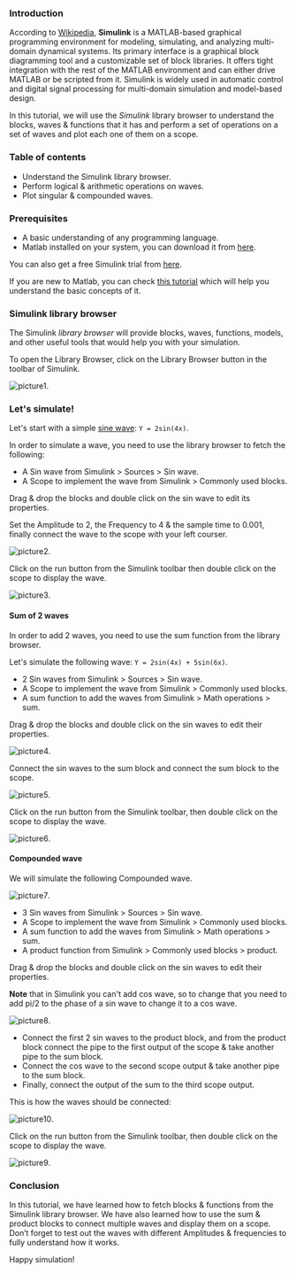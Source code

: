 ### Introduction
According to [Wikipedia](https://en.wikipedia.org/wiki/Simulink), **Simulink** is a MATLAB-based graphical programming environment for modeling, simulating, and analyzing multi-domain dynamical systems. Its primary interface is a graphical block diagramming tool and a customizable set of block libraries. It offers tight integration with the rest of the MATLAB environment and can either drive MATLAB or be scripted from it. Simulink is widely used in automatic control and digital signal processing for multi-domain simulation and model-based design.

In this tutorial, we will use the *Simulink* library browser to understand the blocks, waves & functions that it has and perform a set of operations on a set of waves and plot each one of them on a scope.

### Table of contents
- Understand the Simulink library browser.
- Perform logical & arithmetic operations on waves.
- Plot singular & compounded waves.


### Prerequisites
- A basic understanding of any programming language.
- Matlab installed on your system, you can download it from [here](https://www.mathworks.com/downloads/).

You can also get a free Simulink trial from [here](https://www.mathworks.com/campaigns/products/trials.html?prodcode=SL&s_tid=SL_B_pers_exclgetters_trial_2).

If you are new to Matlab, you can check [this tutorial](https://www.section.io/engineering-education/getting-started-with-matlab/) which will help you understand the basic concepts of it.

### Simulink library browser
The Simulink *library browser* will provide blocks, waves, functions, models, and other useful tools that would help you with your simulation.

To open the Library Browser, click on the Library Browser button in the toolbar of Simulink.

![picture1](/engineering-education/understanding-simulink-using-matlab/picture1.png).

### Let's simulate!
Let's start with a simple [sine wave](https://en.wikipedia.org/wiki/Sine_wave): `Y = 2sin(4x)`.

In order to simulate a wave, you need to use the library browser to fetch the following:

- A Sin wave from Simulink > Sources > Sin wave.
- A Scope to implement the wave from Simulink > Commonly used blocks.

Drag & drop the blocks and double click on the sin wave to edit its properties.

Set the Amplitude to 2, the Frequency to 4 & the sample time to 0.001, finally connect the wave to the scope with your left courser.

![picture2](/engineering-education/understanding-simulink-using-matlab/picture2.png).

Click on the run button from the Simulink toolbar then double click on the scope to display the wave.

![picture3](/engineering-education/understanding-simulink-using-matlab/picture3.png).

#### Sum of 2 waves
In order to add 2 waves, you need to use the sum function from the library browser.

Let's simulate the following wave: `Y = 2sin(4x) + 5sin(6x)`.

- 2 Sin waves from Simulink > Sources > Sin wave.
- A Scope to implement the wave from Simulink > Commonly used blocks.
- A sum function to add the waves from Simulink > Math operations > sum.

Drag & drop the blocks and double click on the sin waves to edit their properties.

![picture4](/engineering-education/understanding-simulink-using-matlab/picture4.png).

Connect the sin waves to the sum block and connect the sum block to the scope.

![picture5](/engineering-education/understanding-simulink-using-matlab/picture5.png).

Click on the run button from the Simulink toolbar, then double click on the scope to display the wave.

![picture6](/engineering-education/understanding-simulink-using-matlab/picture6.png).

#### Compounded wave
We will simulate the following Compounded wave.

![picture7](/engineering-education/understanding-simulink-using-matlab/picture7.jpg).

- 3 Sin waves from Simulink > Sources > Sin wave.
- A Scope to implement the wave from Simulink > Commonly used blocks.
- A sum function to add the waves from Simulink > Math operations > sum.
- A product function from Simulink > Commonly used blocks > product.

Drag & drop the blocks and double click on the sin waves to edit their properties.

**Note** that in Simulink you can't add cos wave, so to change that you need to add pi/2 to the phase of a sin wave to change it to a cos wave.

![picture8](/engineering-education/understanding-simulink-using-matlab/picture8.png).

- Connect the first 2 sin waves to the product block, and from the product block connect the pipe to the first output of the scope & take another pipe to the sum block.
- Connect the cos wave to the second scope output & take another pipe to the sum block.
- Finally, connect the output of the sum to the third scope output.

This is how the waves should be connected:

![picture10](/engineering-education/understanding-simulink-using-matlab/picture10.png).

Click on the run button from the Simulink toolbar, then double click on the scope to display the wave.

![picture9](/engineering-education/understanding-simulink-using-matlab/picture9.jpg).


### Conclusion
In this tutorial, we have learned how to fetch blocks & functions from the Simulink library browser. We have also learned how to use the sum & product blocks to connect multiple waves and display them on a scope. Don’t forget to test out the waves with different Amplitudes & frequencies to fully understand how it works.

Happy simulation!
